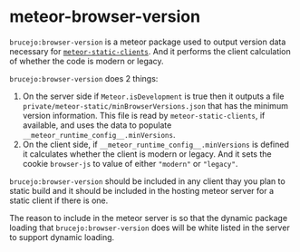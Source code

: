 # meteor-browser-version

`brucejo:browser-version` is a meteor package used to output version data necessary for [`meteor-static-clients`](https://github.com/brucejo75/meteor-static-clients).  And it performs the client calculation of whether the code is modern or legacy.

`brucejo:browser-version` does 2 things:
1. On the server side if `Meteor.isDevelopment` is true then it outputs a file `private/meteor-static/minBrowserVersions.json` that has the minimum version information.  This file is read by `meteor-static-clients`, if available, and uses the data to populate `__meteor_runtime_config__.minVersions`.
2. On the client side, if `__meteor_runtime_config__.minVersions` is defined it calculates whether the client is modern or legacy.  And it sets the cookie `browser-js` to value of either `"modern"` or `"legacy"`.

`brucejo:browser-version` should be included in any client thay you plan to static build and it should be included in the hosting meteor server for a static client if there is one.

The reason to include in the meteor server is so that the dynamic package loading that `brucejo:browser-version` does will be white listed in the server to support dynamic loading.
